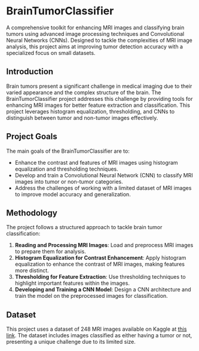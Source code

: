 # BrainTumorClassifier

A comprehensive toolkit for enhancing MRI images and classifying brain tumors using advanced image processing techniques and Convolutional Neural Networks (CNNs). Designed to tackle the complexities of MRI image analysis, this project aims at improving tumor detection accuracy with a specialized focus on small datasets.

## Introduction

Brain tumors present a significant challenge in medical imaging due to their varied appearance and the complex structure of the brain. The BrainTumorClassifier project addresses this challenge by providing tools for enhancing MRI images for better feature extraction and classification. This project leverages histogram equalization, thresholding, and CNNs to distinguish between tumor and non-tumor images effectively.

## Project Goals

The main goals of the BrainTumorClassifier are to:
- Enhance the contrast and features of MRI images using histogram equalization and thresholding techniques.
- Develop and train a Convolutional Neural Network (CNN) to classify MRI images into tumor or non-tumor categories.
- Address the challenges of working with a limited dataset of MRI images to improve model accuracy and generalization.

## Methodology

The project follows a structured approach to tackle brain tumor classification:

1. **Reading and Processing MRI Images**: Load and preprocess MRI images to prepare them for analysis.
2. **Histogram Equalization for Contrast Enhancement**: Apply histogram equalization to enhance the contrast of MRI images, making features more distinct.
3. **Thresholding for Feature Extraction**: Use thresholding techniques to highlight important features within the images.
4. **Developing and Training a CNN Model**: Design a CNN architecture and train the model on the preprocessed images for classification.

## Dataset

This project uses a dataset of 248 MRI images available on Kaggle at [this link](https://www.kaggle.com/datasets/navoneel/brain-mri-images-for-brain-tumor-detection). The dataset includes images classified as either having a tumor or not, presenting a unique challenge due to its limited size.


